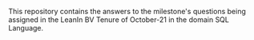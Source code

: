 This repository contains the answers to the milestone's questions being assigned in the LeanIn BV Tenure of October-21 in the domain SQL Language.
